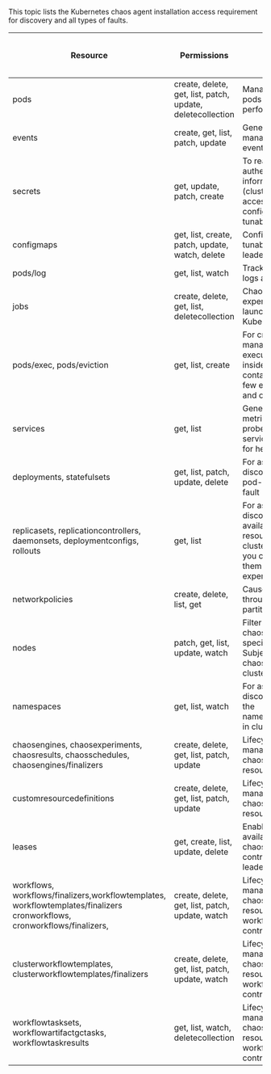 This topic lists the Kubernetes chaos agent installation access requirement for discovery and all types of faults.

| **Resource**                                                                                                             | **Permissions**                                            | **Uses**                                                                                                      | **Modes (Scopes of Chaos Agent)** |
|--------------------------------------------------------------------------------------------------------------------------|------------------------------------------------------------|---------------------------------------------------------------------------------------------------------------|-----------------------------------|
| pods                                                                                                                     | create, delete, get, list, patch, update, deletecollection | Manage transient pods created to perform chaos.                                                               | Namespaced, Cluster               |
| events                                                                                                                   | create, get, list, patch, update                           | Generate and manage chaos events.                                                                             | Namespaced, Cluster               |
| secrets                                                                                                                  | get, update, patch, create                                 | To read authentication information (cluster-id and access-keys), configuration tunables.                      | Namespaced, Cluster               |
| configmaps                                                                                                               | get, list, create, patch, update, watch, delete            | Configuration tunables and leader-election                                                                    | Namespaced, Cluster               |
| pods/log                                                                                                                 | get, list, watch                                           | Track execution logs and                                                                                      | Namespaced, Cluster               |
| jobs                                                                                                                     | create, delete, get, list, deletecollection                | Chaos experiments are launched as Kubernetes jobs.                                                            | Namespaced, Cluster               |
| pods/exec, pods/eviction                                                                                                 | get, list, create                                          | For creating and managing to execute comands inside target container Used in few experiments and cmd probe    | Namespaced, Cluster               |
| services                                                                                                                 | get, list                                                  | Generate chaos metrics. Watch or probe application service metrics for health.                                | Namespaced, Cluster               |
| deployments, statefulsets                                                                                                | get, list, patch, update, delete                           | For asset discovery and pod-autoscaler fault                                                                  | Namespaced, Cluster               |
| replicasets, replicationcontrollers, daemonsets, deploymentconfigs, rollouts                                             | get, list                                                  | For asset discovery of available resources on the cluster so that you can target them with chaos experiments. | Namespaced, Cluster               |
| networkpolicies                                                                                                          | create, delete, list, get                                  | Cause chaos through network partitions.                                                                       | Namespaced, Cluster               |
| nodes                                                                                                                    | patch, get, list, update, watch                            | Filter or isolate chaos targets to specific nodes. Subject nodes to chaos (only in cluster-scope).            | Cluster Scoped Only               |
| namespaces                                                                                                               | get, list, watch                                           | For asset discovery to list the namespaces(only in cluster-scope)                                             | Cluster Scoped Only               |
| chaosengines, chaosexperiments, chaosresults, chaosschedules, chaosengines/finalizers                                    | create, delete, get, list, patch, update                   | Lifecycle management of chaos custom resources in CE.                                                         | Namespaced, Cluster               |
| customresourcedefinitions                                                                                                | create, delete, get, list, patch, update                   | Lifecycle management of chaos custom resources in CE.                                                         | Cluster Scoped Only               |
| leases                                                                                                                   | get, create, list, update, delete                          | Enable high availability of chaos custom controllers via leader elections.                                    | Namespaced, Cluster               |
| workflows, workflows/finalizers,workflowtemplates, workflowtemplates/finalizers cronworkflows, cronworkflows/finalizers, | create, delete, get, list, patch, update, watch            | Lifecycle management of chaos custom resources in workflow controller                                         | Namespaced, Cluster               |
| clusterworkflowtemplates, clusterworkflowtemplates/finalizers                                                            | create, delete, get, list, patch, update, watch            | Lifecycle management of chaos custom resources in workflow controller                                         | Cluster Scoped Only               |
| workflowtasksets, workflowartifactgctasks, workflowtaskresults                                                           | get, list, watch, deletecollection                         | Lifecycle management of chaos custom resources in workflow controller                                         | Namespaced, Cluster               |